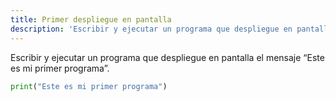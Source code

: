 ```yaml
---
title: Primer despliegue en pantalla
description: 'Escribir y ejecutar un programa que despliegue en pantalla el mensaje “Este es mi primer programa'
---
```


Escribir y ejecutar un programa que despliegue en pantalla el mensaje “Este es mi primer programa”.

```python
print("Este es mi primer programa")
```